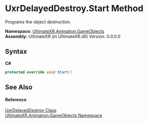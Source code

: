 # UxrDelayedDestroy.Start Method 
 

Programs the object destruction.

**Namespace:**&nbsp;<a href="N_UltimateXR_Animation_GameObjects">UltimateXR.Animation.GameObjects</a><br />**Assembly:**&nbsp;UltimateXR (in UltimateXR.dll) Version: 0.0.0.0

## Syntax

**C#**<br />
``` C#
protected override void Start()
```


## See Also


#### Reference
<a href="T_UltimateXR_Animation_GameObjects_UxrDelayedDestroy">UxrDelayedDestroy Class</a><br /><a href="N_UltimateXR_Animation_GameObjects">UltimateXR.Animation.GameObjects Namespace</a><br />